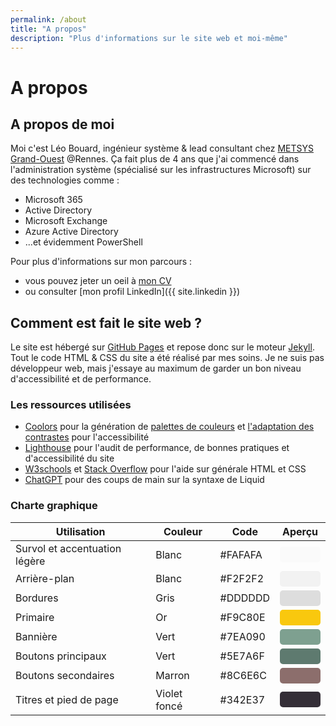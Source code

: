 ```yaml
---
permalink: /about
title: "A propos"
description: "Plus d'informations sur le site web et moi-même"
---
```


# A propos

## A propos de moi

Moi c'est Léo Bouard, ingénieur système & lead consultant chez [METSYS Grand-Ouest](https://www.metsys.fr/) @Rennes. Ça fait plus de 4 ans que j'ai commencé dans l'administration système (spécialisé sur les infrastructures Microsoft) sur des technologies comme :

- Microsoft 365
- Active Directory
- Microsoft Exchange
- Azure Active Directory
- ...et évidemment PowerShell

Pour plus d'informations sur mon parcours :

- vous pouvez jeter un oeil à [mon CV](/cv)
- ou consulter [mon profil LinkedIn]({{ site.linkedin }})

## Comment est fait le site web ?

Le site est hébergé sur [GitHub Pages](https://docs.github.com/en/pages) et repose donc sur le moteur [Jekyll](https://jekyllrb.com/docs/). Tout le code HTML & CSS du site a été réalisé par mes soins. Je ne suis pas développeur web, mais j'essaye au maximum de garder un bon niveau d'accessibilité et de performance.

### Les ressources utilisées

- [Coolors](https://coolors.co/) pour la génération de [palettes de couleurs](https://coolors.co/generate) et [l'adaptation des contrastes](https://coolors.co/contrast-checker/) pour l'accessibilité
- [Lighthouse](https://developer.chrome.com/docs/lighthouse/) pour l'audit de performance, de bonnes pratiques et d'accessibilité du site
- [W3schools](https://www.w3schools.com/) et [Stack Overflow](https://stackoverflow.com/) pour l'aide sur générale HTML et CSS
- [ChatGPT](https://chat.openai.com/chat) pour des coups de main sur la syntaxe de Liquid

### Charte graphique

<table>
  <thead>
    <tr>
      <th>Utilisation</th>
      <th>Couleur</th>
      <th>Code</th>
      <th>Aperçu</th>
    </tr>
  </thead>
  <tbody>
    <tr>
      <td>Survol et accentuation légère</td>
      <td>Blanc</td>
      <td>#FAFAFA</td>
      <td><div style="width: 65px; height: 25px; background-color: #FAFAFA; border-radius: 5px;"></div></td>
    </tr>
    <tr>
      <td>Arrière-plan</td>
      <td>Blanc</td>
      <td>#F2F2F2</td>
      <td><div style="width: 65px; height: 25px; background-color: #F2F2F2; border-radius: 5px;"></div></td>
    </tr>
    <tr>
      <td>Bordures</td>
      <td>Gris</td>
      <td>#DDDDDD</td>
      <td><div style="width: 65px; height: 25px; background-color: #DDDDDD; border-radius: 5px;"></div></td>
    </tr>
    <tr>
      <td>Primaire</td>
      <td>Or</td>
      <td>#F9C80E</td>
      <td><div style="width: 65px; height: 25px; background-color: #F9C80E; border-radius: 5px;"></div></td>
    </tr>
    <tr>
      <td>Bannière</td>
      <td>Vert</td>
      <td>#7EA090</td>
      <td><div style="width: 65px; height: 25px; background-color: #7EA090; border-radius: 5px;"></div></td>
    </tr>
    <tr>
      <td>Boutons principaux</td>
      <td>Vert</td>
      <td>#5E7A6F</td>
      <td>
        <div style="width: 65px; height: 25px; background-color: #5E7A6F; border-radius: 5px;"></div>
      </td>
    </tr>
    <tr>
      <td>Boutons secondaires</td>
      <td>Marron</td>
      <td>#8C6E6C</td>
      <td>
        <div style="width: 65px; height: 25px; background-color: #8C6E6C; border-radius: 5px;"></div>
      </td>
    </tr>
    <tr>
      <td>Titres et pied de page</td>
      <td>Violet foncé</td>
      <td>#342E37</td>
      <td><div style="width: 65px; height: 25px; background-color: #342E37; border-radius: 5px;"></div></td>
    </tr>
  </tbody>
</table>
